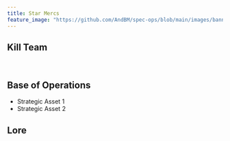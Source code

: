 ```yaml
---
title: Star Mercs
feature_image: "https://github.com/AndBM/spec-ops/blob/main/images/banner_landscape.jpg"
---
```


## Kill Team

<br>


## Base of Operations

* Strategic Asset 1
* Strategic Asset 2


## Lore
